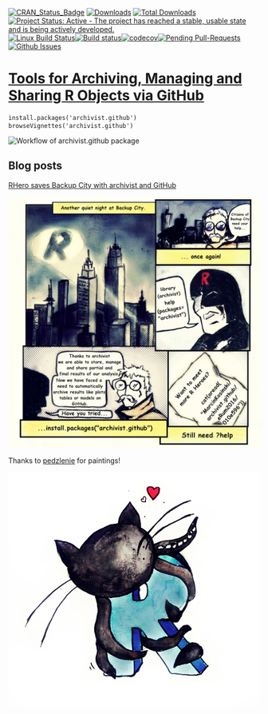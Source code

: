 [![CRAN_Status_Badge](http://www.r-pkg.org/badges/version/archivist.github)](https://CRAN.R-project.org/package=archivist.github)
[![Downloads](http://cranlogs.r-pkg.org/badges/archivist.github)](https://CRAN.R-project.org/package=archivist.github)
[![Total Downloads](http://cranlogs.r-pkg.org/badges/grand-total/archivist.github?color=orange)](http://cranlogs.r-pkg.org/badges/grand-total/archivist.github)
[![Project Status: Active - The project has reached a stable, usable state and is being actively developed.](http://www.repostatus.org/badges/latest/active.svg)](http://www.repostatus.org/#active)
[![Linux Build Status](https://api.travis-ci.org/pbiecek/archivist.png)](https://travis-ci.org/MarcinKosinski/archivist.github)[![Build status](https://ci.appveyor.com/api/projects/status/4tt8hc840c149tdo?svg=true)](https://ci.appveyor.com/project/MarcinKosinski/archivist-github)[![codecov](https://codecov.io/gh/MarcinKosinski/archivist.github/branch/master/graph/badge.svg)](https://codecov.io/gh/MarcinKosinski/archivist.github)[![Pending Pull-Requests](http://githubbadges.herokuapp.com/MarcinKosinski/archivist.github/pulls.svg?style=flat)](https://github.com/MarcinKosinski/archivist.github/pulls)
[![Github Issues](http://githubbadges.herokuapp.com/MarcinKosinski/archivist.github/issues.svg)](https://github.com/MarcinKosinski/archivist.github/issues)

[Tools for Archiving, Managing and Sharing R Objects via GitHub](http://r-addict.com/archivist.github/staticdocs/)
=====================================================

````{R}
install.packages('archivist.github')
browseVignettes('archivist.github')
````

![Workflow of archivist.github package](https://raw.githubusercontent.com/MarcinKosinski/archivist.github/master/vignettes/archivist_github_workflow.png)

## Blog posts

[RHero saves Backup City with archivist and GitHub](https://r-bloggers.com/rhero-saves-backup-city-with-archivist-and-github)


![R Heroes](https://raw.githubusercontent.com/MarcinKosinski/archivist.github/master/images/archivist_github.png)


Thanks to [pedzlenie](www.facebook.com/pedzlenie) for paintings!

![octo-cat](https://raw.githubusercontent.com/MarcinKosinski/archivist.github/master/vignettes/github_R.jpg)
